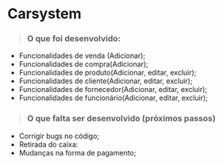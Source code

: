 # Carsystem

> ### O que foi desenvolvido:

- Funcionalidades de venda (Adicionar);
- Funcionalidades de compra(Adicionar);
- Funcionalidades de produto(Adicionar, editar, excluir);
- Funcionalidades de cliente(Adicionar, editar, excluir);
- Funcionalidades de fornecedor(Adicionar, editar, excluir);
- Funcionalidades de funcionário(Adicionar, editar, excluir);


> ### O que falta ser desenvolvido (próximos passos)

- Corrigir bugs no código;
- Retirada do caixa:
- Mudanças na forma de pagamento;
